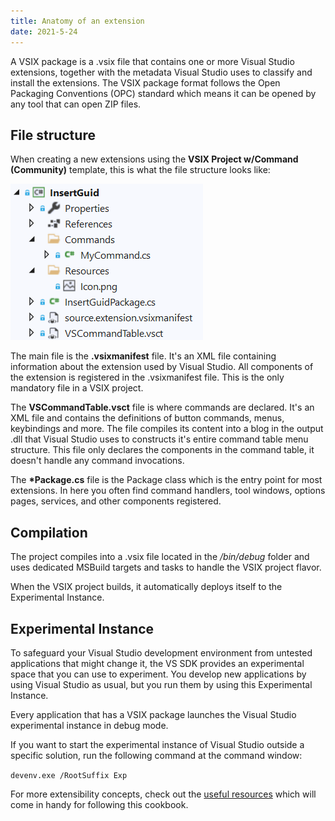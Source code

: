 ```yaml
---
title: Anatomy of an extension
date: 2021-5-24
---
```



A VSIX package is a .vsix file that contains one or more Visual Studio extensions, together with the metadata Visual Studio uses to classify and install the extensions. The VSIX package format follows the Open Packaging Conventions (OPC) standard which means it can be opened by any tool that can open ZIP files.

## File structure
When creating a new extensions using the **VSIX Project w/Command (Community)** template, this is what the file structure looks like:

![File structure of a VSIX project](../assets/img/new-project-files.png)

The main file is the **.vsixmanifest** file. It's an XML file containing information about the extension used by Visual Studio. All components of the extension is registered in the .vsixmanifest file. This is the only mandatory file in a VSIX project.

The **VSCommandTable.vsct** file is where commands are declared. It's an XML file and contains the definitions of button commands, menus, keybindings and more. The file compiles its content into a blog in the output .dll that Visual Studio uses to constructs it's entire command table menu structure. This file only declares the components in the command table, it doesn't handle any command invocations.

The **\*Package.cs** file is the Package class which is the entry point for most extensions. In here you often find command handlers, tool windows, options pages, services, and other components registered.

## Compilation
The project compiles into a .vsix file located in the */bin/debug* folder and uses dedicated MSBuild targets and tasks to handle the VSIX project flavor.

When the VSIX project builds, it automatically deploys itself to the Experimental Instance.

## Experimental Instance
To safeguard your Visual Studio development environment from untested applications that might change it, the VS SDK provides an experimental space that you can use to experiment. You develop new applications by using Visual Studio as usual, but you run them by using this Experimental Instance.

Every application that has a VSIX package launches the Visual Studio experimental instance in debug mode.

If you want to start the experimental instance of Visual Studio outside a specific solution, run the following command at the command window:

`devenv.exe /RootSuffix Exp`

For more extensibility concepts, check out the [useful resources](useful-resources.html) which will come in handy for following this cookbook.
